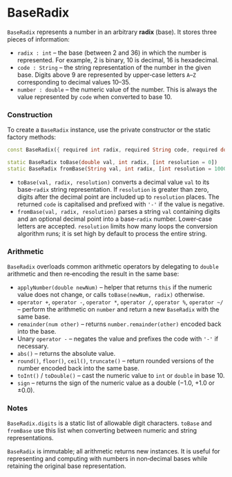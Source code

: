 # BaseRadix

`BaseRadix` represents a number in an arbitrary **radix** (base).  It stores three pieces of information:

- `radix : int` – the base (between 2 and 36) in which the number is represented.  For example, 2 is binary, 10 is decimal, 16 is hexadecimal.
- `code : String` – the string representation of the number in the given base.  Digits above 9 are represented by upper‑case letters `A`–`Z` corresponding to decimal values 10–35.
- `number : double` – the numeric value of the number.  This is always the value represented by `code` when converted to base 10.

### Construction

To create a `BaseRadix` instance, use the private constructor or the static factory methods:

```dart
const BaseRadix({ required int radix, required String code, required double number });

static BaseRadix toBase(double val, int radix, [int resolution = 0])
static BaseRadix fromBase(String val, int radix, [int resolution = 10000])
```

* `toBase(val, radix, resolution)` converts a decimal value `val` to its base‑`radix` string representation.  If `resolution` is greater than zero, digits after the decimal point are included up to `resolution` places.  The returned `code` is capitalised and prefixed with `'-'` if the value is negative.
* `fromBase(val, radix, resolution)` parses a string `val` containing digits and an optional decimal point into a base‑`radix` number.  Lower‑case letters are accepted.  `resolution` limits how many loops the conversion algorithm runs; it is set high by default to process the entire string.

### Arithmetic

`BaseRadix` overloads common arithmetic operators by delegating to `double` arithmetic and then re‑encoding the result in the same base:

- `applyNumber(double newNum)` – helper that returns `this` if the numeric value does not change, or calls `toBase(newNum, radix)` otherwise.
- `operator +`, `operator -`, `operator *`, `operator /`, `operator %`, `operator ~/` – perform the arithmetic on `number` and return a new `BaseRadix` with the same base.
- `remainder(num other)` – returns `number.remainder(other)` encoded back into the base.
- Unary `operator -` – negates the value and prefixes the code with `'-'` if necessary.
- `abs()` – returns the absolute value.
- `round()`, `floor()`, `ceil()`, `truncate()` – return rounded versions of the number encoded back into the same base.
- `toInt()` / `toDouble()` – cast the numeric value to `int` or `double` in base 10.
- `sign` – returns the sign of the numeric value as a double (−1.0, +1.0 or ±0.0).

### Notes

`BaseRadix.digits` is a static list of allowable digit characters.  `toBase` and `fromBase` use this list when converting between numeric and string representations.

`BaseRadix` is immutable; all arithmetic returns new instances.  It is useful for representing and computing with numbers in non‑decimal bases while retaining the original base representation.
